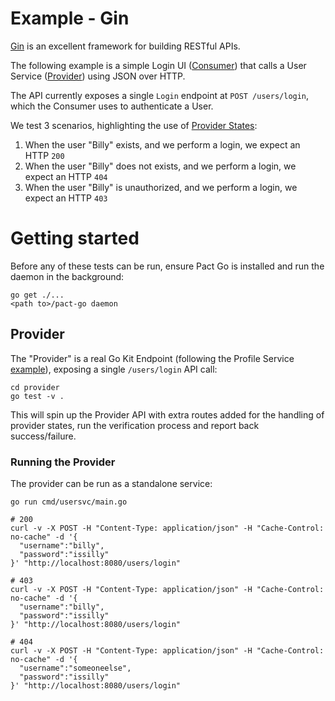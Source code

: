# Example - Gin

[Gin](https://github.com/go-kit/kit) is an excellent framework for building
RESTful APIs.

The following example is a simple Login UI ([Consumer](#consumer)) that calls a
User Service ([Provider](#provider)) using JSON over HTTP.

The API currently exposes a single `Login` endpoint at `POST /users/login`, which
the Consumer uses to authenticate a User.

We test 3 scenarios, highlighting the use of [Provider States](/pact-foundation/pact-go#provider#provider-states):

1. When the user "Billy" exists, and we perform a login, we expect an HTTP `200`
1. When the user "Billy" does not exists, and we perform a login, we expect an HTTP `404`
1. When the user "Billy" is unauthorized, and we perform a login, we expect an HTTP `403`

# Getting started

Before any of these tests can be run, ensure Pact Go is installed and run the
daemon in the background:

```
go get ./...
<path to>/pact-go daemon
```


## Provider

The "Provider" is a real Go Kit Endpoint (following the Profile Service [example](https://github.com/go-kit/kit/tree/master/examples/profilesvc)),
exposing a single `/users/login` API call:

```
cd provider
go test -v .
```

This will spin up the Provider API with extra routes added for the handling of
provider states, run the verification process and report back success/failure.

### Running the Provider

The provider can be run as a standalone service:

```
go run cmd/usersvc/main.go

# 200
curl -v -X POST -H "Content-Type: application/json" -H "Cache-Control: no-cache" -d '{
  "username":"billy",
  "password":"issilly"
}' "http://localhost:8080/users/login"

# 403
curl -v -X POST -H "Content-Type: application/json" -H "Cache-Control: no-cache" -d '{
  "username":"billy",
  "password":"issilly"
}' "http://localhost:8080/users/login"

# 404
curl -v -X POST -H "Content-Type: application/json" -H "Cache-Control: no-cache" -d '{
  "username":"someoneelse",
  "password":"issilly"
}' "http://localhost:8080/users/login"
```
